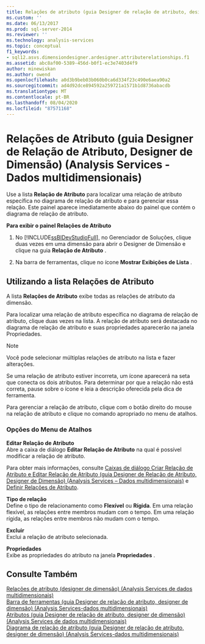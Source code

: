 ```yaml
---
title: Relações de atributo (guia Designer de relação de atributo, designer de dimensão) (Analysis Services-dados multidimensionais) | Microsoft Docs
ms.custom: ''
ms.date: 06/13/2017
ms.prod: sql-server-2014
ms.reviewer: ''
ms.technology: analysis-services
ms.topic: conceptual
f1_keywords:
- sql12.asvs.dimensiondesigner.ardesigner.attributerelationships.f1
ms.assetid: abc8af00-5389-456d-b0f1-ec3e7403d4f9
author: minewiskan
ms.author: owend
ms.openlocfilehash: a0d3b9beb03b060b0ca6d334f23c490e6aea90a2
ms.sourcegitcommit: ad4d92dce894592a259721a1571b1d8736abacdb
ms.translationtype: MT
ms.contentlocale: pt-BR
ms.lasthandoff: 08/04/2020
ms.locfileid: "87571168"
---
```

# <a name="attribute-relationships-attribute-relationship-designer-tab-dimension-designer-analysis-services---multidimensional-data"></a>Relações de Atributo (guia Designer de Relação de Atributo, Designer de Dimensão) (Analysis Services - Dados multidimensionais)
  Use a lista **Relação de Atributo** para localizar uma relação de atributo específica no diagrama de relação de atributo e para gerenciar essa relação. Este painel aparece imediatamente abaixo do painel que contém o diagrama de relação de atributo.  
  
 **Para exibir o painel Relações de Atributo**  
  
1.  No [!INCLUDE[ssBIDevStudioFull](../includes/ssbidevstudiofull-md.md)], no Gerenciador de Soluções, clique duas vezes em uma dimensão para abrir o Designer de Dimensão e clique na guia **Relação de Atributo** .  
  
2.  Na barra de ferramentas, clique no ícone **Mostrar Exibições de Lista** .  
  
## <a name="using-the-attribute-relationships-list"></a>Utilizando a lista Relações de Atributo  
 A lista **Relações de Atributo** exibe todas as relações de atributo da dimensão.  
  
 Para localizar uma relação de atributo específica no diagrama de relação de atributo, clique duas vezes na lista. A relação de atributo será destacada no diagrama de relação de atributo e suas propriedades aparecerão na janela Propriedades.  
  
> [!NOTE]  
>  Você pode selecionar múltiplas relações de atributo na lista e fazer alterações.  
  
 Se uma relação de atributo estiver incorreta, um ícone aparecerá na seta que conecta os dois atributos. Para determinar por que a relação não está correta, pause sobre o ícone e leia a descrição oferecida pela dica de ferramenta.  
  
 Para gerenciar a relação de atributo, clique com o botão direito do mouse na relação de atributo e clique no comando apropriado no menu de atalhos.  
  
### <a name="shortcut-menu-options"></a>Opções do Menu de Atalhos  
 **Editar Relação de Atributo**  
 Abre a caixa de diálogo **Editar Relação de Atributo** na qual é possível modificar a relação de atributo.  
  
 Para obter mais informações, consulte [Caixas de diálogo Criar Relação de Atributo e Editar Relação de Atributo &#40;guia Designer de Relação de Atributo, Designer de Dimensão&#41; &#40;Analysis Services – Dados multidimensionais&#41;](create-edit-attribute-relationships-dialog-boxes-analysis-services-multidimensional-data.md) e [Definir Relações de Atributo](multidimensional-models/attribute-relationships-define.md).  
  
 **Tipo de relação**  
 Define o tipo de relacionamento como **Flexível** ou **Rígida**. Em uma relação flexível, as relações entre membros mudam com o tempo. Em uma relação rígida, as relações entre membros não mudam com o tempo.  
  
 **Excluir**  
 Exclui a relação de atributo selecionada.  
  
 **Propriedades**  
 Exibe as propriedades do atributo na janela **Propriedades** .  
  
## <a name="see-also"></a>Consulte Também  
 [Relações de atributo &#40;designer de dimensão&#41; &#40;Analysis Services de dados multidimensionais&#41;](attribute-relationships-dimension-designer-analysis-services-multidimensional-data.md)   
 [Barra de ferramentas &#40;guia Designer de relação de atributo, designer de dimensão&#41; &#40;Analysis Services-dados multidimensionais&#41;](toolbar-attribute-relationship-dimension-designer-analysis-services-multidimensional-data.md)   
 [Atributos &#40;guia Designer de relação de atributo, designer de dimensão&#41; &#40;Analysis Services de dados multidimensionais&#41;](attributes-designer-tab-dimension-designer-analysis-services-multidimensional-data.md)   
 [Diagrama de relação de atributo &#40;guia Designer de relação de atributo, designer de dimensão&#41; &#40;Analysis Services-dados multidimensionais&#41;](attribute-relationship-diagram-analysis-services-multidimensional-data.md)  
  
  

